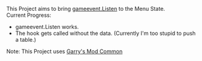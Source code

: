 This Project aims to bring [gameevent.Listen](https://wiki.facepunch.com/gmod/gameevent.Listen) to the Menu State.  
Current Progress:  
- gameevent.Listen works.  
- The hook gets called without the data. (Currently I'm too stupid to push a table.)  

Note: This Project uses [Garry's Mod Common](https://github.com/danielga/garrysmod_common)
